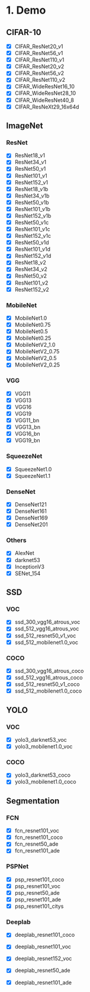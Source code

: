 # 1. Demo

## CIFAR-10

- [x] CIFAR_ResNet20_v1
- [x] CIFAR_ResNet56_v1
- [x] CIFAR_ResNet110_v1
- [x] CIFAR_ResNet20_v2
- [x] CIFAR_ResNet56_v2 
- [x] CIFAR_ResNet110_v2
- [x] CIFAR_WideResNet16_10
- [x] CIFAR_WideResNet28_10
- [x] CIFAR_WideResNet40_8
- [x] CIFAR_ResNeXt29_16x64d

## ImageNet

### ResNet

- [x] ResNet18_v1
- [x] ResNet34_v1
- [x] ResNet50_v1
- [x] ResNet101_v1
- [x] ResNet152_v1
- [x] ResNet18_v1b
- [x] ResNet34_v1b
- [x] ResNet50_v1b
- [x] ResNet101_v1b
- [x] ResNet152_v1b
- [x] ResNet50_v1c
- [x] ResNet101_v1c
- [x] ResNet152_v1c
- [x] ResNet50_v1d
- [x] ResNet101_v1d
- [x] ResNet152_v1d
- [x] ResNet18_v2
- [x] ResNet34_v2
- [x] ResNet50_v2
- [x] ResNet101_v2
- [x] ResNet152_v2

###  MobileNet

- [x] MobileNet1.0
- [x] MobileNet0.75
- [x] MobileNet0.5
- [x] MobileNet0.25
- [x] MobileNetV2_1.0
- [x] MobileNetV2_0.75
- [x] MobileNetV2_0.5
- [x] MobileNetV2_0.25

### VGG

- [x] VGG11
- [x] VGG13
- [x] VGG16
- [x] VGG19
- [x] VGG11_bn
- [x] VGG13_bn
- [x] VGG16_bn
- [x] VGG19_bn

### SqueezeNet

- [x] SqueezeNet1.0
- [x] SqueezeNet1.1

### DenseNet

- [x] DenseNet121
- [x] DenseNet161
- [x] DenseNet169
- [x] DenseNet201

### Others

- [x] AlexNet
- [x] darknet53
- [x] InceptionV3
- [x] SENet_154

## SSD

### VOC

- [x] ssd_300_vgg16_atrous_voc
- [x] ssd_512_vgg16_atrous_voc
- [x] ssd_512_resnet50_v1_voc
- [x] ssd_512_mobilenet1.0_voc

### COCO

- [x] ssd_300_vgg16_atrous_coco
- [x] ssd_512_vgg16_atrous_coco
- [x] ssd_512_resnet50_v1_coco
- [x] ssd_512_mobilenet1.0_coco

## YOLO

### VOC

- [x] yolo3_darknet53_voc
- [x] yolo3_mobilenet1.0_voc

### COCO

- [x] yolo3_darknet53_coco
- [x] yolo3_mobilenet1.0_coco

## Segmentation

### FCN

- [x] fcn_resnet101_voc
- [x] fcn_resnet101_coco
- [x] fcn_resnet50_ade
- [x] fcn_resnet101_ade

### PSPNet

- [x] psp_resnet101_coco
- [x] psp_resnet101_voc
- [x] psp_resnet50_ade
- [x] psp_resnet101_ade
- [x] psp_resnet101_citys

### Deeplab

- [x] deeplab_resnet101_coco
- [x] deeplab_resnet101_voc
- [x] deeplab_resnet152_voc
- [x] deeplab_resnet50_ade
- [x] deeplab_resnet101_ade

